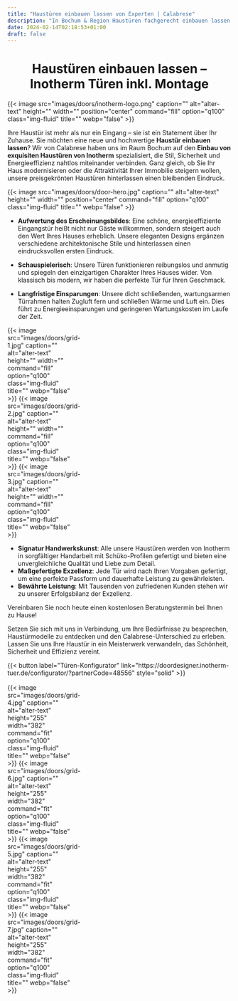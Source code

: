 ```yaml
---
title: "Haustüren einbauen lassen von Experten | Calabrese"
description: "In Bochum & Region Haustüren fachgerecht einbauen lassen: Hochwertige Inotherm Türen inkl. Beratung, Lieferung & Montage » Hier informieren!"
date: 2024-02-14T02:18:53+01:00
draft: false
---
```

<h1 style="text-align: center;">Haustüren einbauen lassen – Inotherm Türen inkl. Montage</h1>
{{< image src="images/doors/inotherm-logo.png" caption="" alt="alter-text" height="" width="" position="center" command="fill" option="q100" class="img-fluid" title=""  webp="false" >}}

<!-- ## Willkommen bei deutscher Handwerkskunst von Inotherm für Ihre Haustür -->

Ihre Haustür ist mehr als nur ein Eingang – sie ist ein Statement über Ihr Zuhause. Sie möchten eine neue und hochwertige **Haustür einbauen lassen**? Wir von Calabrese haben uns im Raum Bochum auf den **Einbau von exquisiten Haustüren von Inotherm** spezialisiert, die Stil, Sicherheit und Energieeffizienz nahtlos miteinander verbinden. Ganz gleich, ob Sie Ihr Haus modernisieren oder die Attraktivität Ihrer Immobilie steigern wollen, unsere preisgekrönten Haustüren hinterlassen einen bleibenden Eindruck.

{{< image src="images/doors/door-hero.jpg" caption="" alt="alter-text" height="" width="" position="center" command="fill" option="q100" class="img-fluid" title=""  webp="false" >}}

<!-- ### Warum sollten Sie sich für unsere in Deutschland hergestellten Haustüren entscheiden? -->

- **Aufwertung des Erscheinungsbildes**: Eine schöne, energieeffiziente Eingangstür heißt nicht nur Gäste willkommen, sondern steigert auch den Wert Ihres Hauses erheblich. Unsere eleganten Designs ergänzen verschiedene architektonische Stile und hinterlassen einen eindrucksvollen ersten Eindruck.

- **Schauspielerisch**: Unsere Türen funktionieren reibungslos und anmutig und spiegeln den einzigartigen Charakter Ihres Hauses wider. Von klassisch bis modern, wir haben die perfekte Tür für Ihren Geschmack.

- **Langfristige Einsparungen**: Unsere dicht schließenden, wartungsarmen Türrahmen halten Zugluft fern und schließen Wärme und Luft ein. Dies führt zu Energieeinsparungen und geringeren Wartungskosten im Laufe der Zeit.

<div style="display: grid; grid-template-columns: repeat(3, 1fr); grid-gap: 1rem; justify-items: center; align-items: center;">
    {{< image src="images/doors/grid-1.jpg" caption="" alt="alter-text" height="" width="" command="fill" option="q100" class="img-fluid" title=""  webp="false" >}}
    {{< image src="images/doors/grid-2.jpg" caption="" alt="alter-text" height="" width="" command="fill" option="q100" class="img-fluid" title=""  webp="false" >}}
    {{< image src="images/doors/grid-3.jpg" caption="" alt="alter-text" height="" width="" command="fill" option="q100" class="img-fluid" title=""  webp="false" >}}
</div>

<!-- ### Warum also Calabrese für Ihre Haustür wählen? -->

- **Signatur Handwerkskunst**: Alle unsere Haustüren werden von Inotherm in sorgfältiger Handarbeit mit Schüko-Profilen gefertigt und bieten eine unvergleichliche Qualität und Liebe zum Detail.
- **Maßgefertigte Exzellenz**: Jede Tür wird nach Ihren Vorgaben gefertigt, um eine perfekte Passform und dauerhafte Leistung zu gewährleisten.
- **Bewährte Leistung**: Mit Tausenden von zufriedenen Kunden stehen wir zu unserer Erfolgsbilanz der Exzellenz.

Vereinbaren Sie noch heute einen kostenlosen Beratungstermin bei Ihnen zu Hause!

Setzen Sie sich mit uns in Verbindung, um Ihre Bedürfnisse zu besprechen, Haustürmodelle zu entdecken und den Calabrese-Unterschied zu erleben. Lassen Sie uns Ihre Haustür in ein Meisterwerk verwandeln, das Schönheit, Sicherheit und Effizienz vereint.

<div style="display: flex; justify-content: center;">
    {{< button label="Türen-Konfigurator" link="https://doordesigner.inotherm-tuer.de/configurator/?partnerCode=48556" style="solid" >}}
</div>

<div style="display: grid; grid-template-columns: repeat(4, 1fr); justify-items: center; align-items: center; margin-top: 1rem;">
    {{< image src="images/doors/grid-4.jpg" caption="" alt="alter-text" height="255" width="382" command="fit" option="q100" class="img-fluid" title=""  webp="false" >}}
    {{< image src="images/doors/grid-6.jpg" caption="" alt="alter-text" height="255" width="382" command="fit" option="q100" class="img-fluid" title=""  webp="false" >}}
    {{< image src="images/doors/grid-5.jpg" caption="" alt="alter-text" height="255" width="382" command="fit" option="q100" class="img-fluid" title=""  webp="false" >}}
    {{< image src="images/doors/grid-7.jpg" caption="" alt="alter-text" height="255" width="382" command="fit" option="q100" class="img-fluid" title=""  webp="false" >}}
</div>
